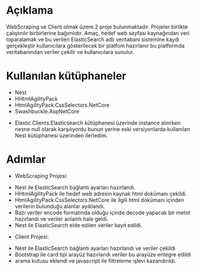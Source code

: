 # Açıklama
WebScraping ve Client olmak üzere 2 proje bulunmaktadır. Projeler birlikte çalıştırılır birbirlerine bağımlıdır. Amaç, hedef web sayfası kaynağından veri toparalamak ve bu verileri ElasticSearch adlı veritabanı sistemine kaydı gerçekleştir kullanıcılara gösterilecek bir platfom hazırlanır bu platformda veritabanından veriler çekilir ve kullanıcılara sunulur.

# Kullanılan kütüphaneler
- Nest
- HHtmlAgilityPack
- HtmlAgilityPack.CssSelectors.NetCore
- Swashbuckle.AspNetCore
* Elastic.Clients.Elasticsearch kütüphanesi üzerinde instance alınrken nesne null olarak karşılıyordu bunun yerine eski versiyonlarda kullanılan Nest kütüphanesi üzerinden ilerledim.

# Adımlar
+ WebScraping Projesi:
* Nest ile ElasticSearch bağlantı ayarları hazırlandı.
* HHtmlAgilityPack ile hedef web adresin kaynak html dokümanı çekildi.
* HtmlAgilityPack.CssSelectors.NetCore ile ilgili html dokümanı içinden verilerin bulunduğu alanlar ayıklandı.
* Bazı veriler encode formatında olduğu içinde decode yapacak bir metot hazırlandı ve veriler anlamlı hale geldi.
* Nest ile ElasticSearch elde edilen veriler kayıt edildi.
+ Client Projesi:
* Nest ile ElasticSearch bağlantı ayarları hazırlandı ve veriler çekildi
* Bootstrap ile card tipi arayüz hazırlandı veriler bu arayüze entegre edildi
* arama kutusu eklendi ve javascript ile filtreleme işlevi kazandırıldı.
